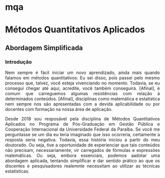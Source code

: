 # mqa
# Métodos Quantitativos Aplicados
## Abordagem Simplificada
### Introdução
<p align="justify">Nem sempre é fácil iniciar um novo aprendizado, ainda mais quando falamos em métodos quantitativos. Eu sei disso, pois passei pelo mesmo processo que, talvez,  você esteja vivenciando no momento. Todavia, se eu consegui chegar até aqui, acredite, você também conseguirá. [Afinal], é comum que carreguemos algumas resistências com relação à determinados conteúdos. [Afinal], disciplinas como matemática e estatística nem sempre nos são apresentadas com a devida aplicabilidade ou por docentes com formação na nossa área de aplicação.</p>

<p align="justify">Desde 2018 sou resposável pela disciplina de Métodos Quantitativos Aplicados no Programa de Pós-Graduação em Gestão Pública e Cooperação Internacional da Universidade Federal da Paraíba. Se você me perguntasse se um dia eu teria imaginado que isso ocorreria, certamente a resposta seria negativa. Todavia, essa história iniciou a partir do meu doutorado. Ou seja, tive a oportunidade de experienciar que tais conteúdos não precisam, necessariamente, vir carregados de fórmulas e expressões matemáticas. Ou seja, embora essenciais, podemos aadotar uma abordagem aplicada, tentando simplificar e dar sentido prático ao que os discentes e pesquisadores realemnte necessitam ao utilizar as técnicas estatísticas.</p>


